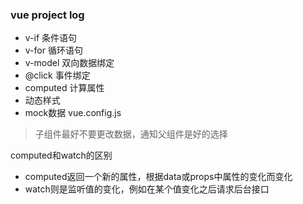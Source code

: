 ### vue project log

- v-if  条件语句
- v-for 循环语句
- v-model 双向数据绑定
- @click  事件绑定
- computed 计算属性
- 动态样式 
- mock数据 vue.config.js

> 子组件最好不要更改数据，通知父组件是好的选择


computed和watch的区别
- computed返回一个新的属性，根据data或props中属性的变化而变化
- watch则是监听值的变化，例如在某个值变化之后请求后台接口